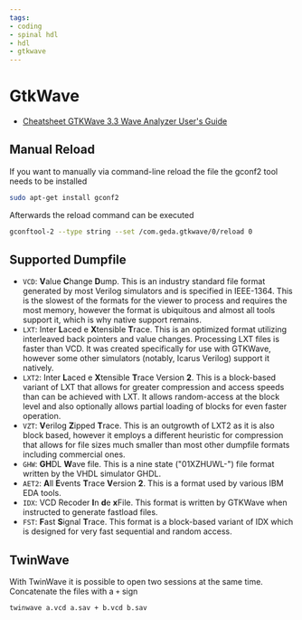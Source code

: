 ```yaml
---
tags:
- coding
- spinal hdl
- hdl
- gtkwave
---
```

# GtkWave

- [Cheatsheet GTKWave 3.3 Wave Analyzer User's Guide]({{base_repo_file}}/docs/coding/spinal/tools/docs/gtkwave.pdf)

## Manual Reload

If you want to manually via command-line reload the file the gconf2 tool needs to be installed

``` bash
sudo apt-get install gconf2
```

Afterwards the reload command can be executed

``` bash
gconftool-2 --type string --set /com.geda.gtkwave/0/reload 0
```

## Supported Dumpfile

- `VCD`: **V**alue **C**hange **D**ump. This is an industry standard file format generated by most Verilog simulators and is specified in IEEE-1364. This is the slowest of the formats for the viewer to process and requires the most memory, however the format is ubiquitous and almost all tools support it, which is why native support remains.
- `LXT`: Inter **L**aced e **X**tensible **T**race. This is an optimized format utilizing interleaved back pointers and value changes. Processing LXT files is faster than VCD. It was created specifically for use with GTKWave, however some other simulators (notably, Icarus Verilog) support it natively.
- `LXT2`: Inter **L**aced e **X**tensible **T**race Version **2**. This is a block-based variant of LXT that allows for greater compression and access speeds than can be achieved with LXT. It allows random-access at the block level and also optionally allows partial loading of blocks for even faster operation.
- `VZT`: **V**erilog **Z**ipped **T**race. This is an outgrowth of LXT2 as it is also block based, however it employs a different heuristic for compression that allows for file sizes much smaller than most other dumpfile formats including commercial ones.
- `GHW`: **GH**DL **W**ave file. This is a nine state ("01XZHUWL-") file format written by the VHDL simulator GHDL.
- `AET2`: **A**ll **E**vents **T**race **V**ersion **2**. This is a format used by various IBM EDA tools.
- `IDX`: VCD Recoder **I**n **d**e **x**File. This format is written by GTKWave when instructed to generate fastload files.
- `FST`: **F**ast **S**ignal **T**race. This format is a block-based variant of IDX which is designed for very fast sequential and random access.

## TwinWave

With TwinWave it is possible to open two sessions at the same time. Concatenate the files with a `+` sign

``` bash
twinwave a.vcd a.sav + b.vcd b.sav
```